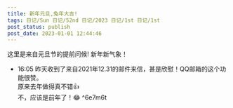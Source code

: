 ```yaml
---
title: 新年元旦,兔年大吉!
tags: 日记/Sun 日记/52nd 日记/2023 日记/1st 日记/1st
post_status: publish
post_date: 2023-01-01 12:44:46 
---
```


这里是来自元旦节的提前问候!
新年新气象！

- 16:05 昨天收到了来自2021年12.31的邮件来信，甚是欣慰！QQ邮箱的这个功能很赞。<br>原来去年做得真不错👍<br>不，应该是前年了！😂 ^6e7m6t